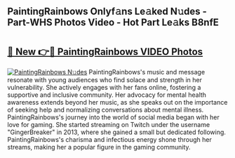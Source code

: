 ## PaintingRainbows Onlyf𝚊ns Le𝚊ked N𝚞des - Part-WHS Photos Video - Hot Part Le𝚊ks B8nfE

# <h2><a href="http://ab45112.deff.icu/?id=PaintingRainbows">🔗 New 👉🔴 PaintingRainbows VIDEO Photos</a></h2>

[![PaintingRainbows N𝚞des](https://i.imgur.com/rIISA9y.gif)](http://ab45112.deff.icu/?id=PaintingRainbows)
PaintingRainbows's music and message resonate with young audiences who find solace and strength in her vulnerability. She actively engages with her fans online, fostering a supportive and inclusive community. Her advocacy for mental health awareness extends beyond her music, as she speaks out on the importance of seeking help and normalizing conversations about mental illness. PaintingRainbows's journey into the world of social media began with her love for gaming. She started streaming on Twitch under the username "GingerBreaker" in 2013, where she gained a small but dedicated following. PaintingRainbows's charisma and infectious energy shone through her streams, making her a popular figure in the gaming community.
